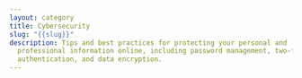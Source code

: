 ```yaml
---
layout: category
title: Cybersecurity
slug: "{{slug}}"
description: Tips and best practices for protecting your personal and
  professional information online, including password management, two-factor
  authentication, and data encryption.
---
```

